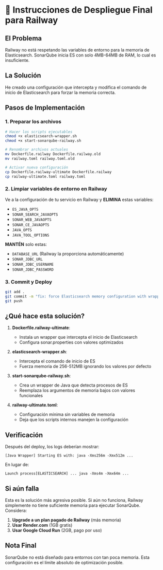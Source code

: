 # 🚀 Instrucciones de Despliegue Final para Railway

## El Problema
Railway no está respetando las variables de entorno para la memoria de Elasticsearch. SonarQube inicia ES con solo 4MB-64MB de RAM, lo cual es insuficiente.

## La Solución
He creado una configuración que intercepta y modifica el comando de inicio de Elasticsearch para forzar la memoria correcta.

## Pasos de Implementación

### 1. Preparar los archivos

```bash
# Hacer los scripts ejecutables
chmod +x elasticsearch-wrapper.sh
chmod +x start-sonarqube-railway.sh

# Renombrar archivos actuales
mv Dockerfile.railway Dockerfile.railway.old
mv railway.toml railway.toml.old

# Activar nueva configuración
cp Dockerfile.railway-ultimate Dockerfile.railway
cp railway-ultimate.toml railway.toml
```

### 2. Limpiar variables de entorno en Railway

Ve a la configuración de tu servicio en Railway y **ELIMINA** estas variables:
- `ES_JAVA_OPTS`
- `SONAR_SEARCH_JAVAOPTS`
- `SONAR_WEB_JAVAOPTS`
- `SONAR_CE_JAVAOPTS`
- `JAVA_OPTS`
- `JAVA_TOOL_OPTIONS`

**MANTÉN** solo estas:
- `DATABASE_URL` (Railway la proporciona automáticamente)
- `SONAR_JDBC_URL`
- `SONAR_JDBC_USERNAME`
- `SONAR_JDBC_PASSWORD`

### 3. Commit y Deploy

```bash
git add .
git commit -m "fix: force Elasticsearch memory configuration with wrapper scripts"
git push
```

## ¿Qué hace esta solución?

1. **Dockerfile.railway-ultimate**: 
   - Instala un wrapper que intercepta el inicio de Elasticsearch
   - Configura sonar.properties con valores optimizados

2. **elasticsearch-wrapper.sh**:
   - Intercepta el comando de inicio de ES
   - Fuerza memoria de 256-512MB ignorando los valores por defecto

3. **start-sonarqube-railway.sh**:
   - Crea un wrapper de Java que detecta procesos de ES
   - Reemplaza los argumentos de memoria bajos con valores funcionales

4. **railway-ultimate.toml**:
   - Configuración mínima sin variables de memoria
   - Deja que los scripts internos manejen la configuración

## Verificación

Después del deploy, los logs deberían mostrar:
```
[Java Wrapper] Starting ES with: java -Xms256m -Xmx512m ...
```

En lugar de:
```
Launch process[ELASTICSEARCH] ... java -Xms4m -Xmx64m ...
```

## Si aún falla

Esta es la solución más agresiva posible. Si aún no funciona, Railway simplemente no tiene suficiente memoria para ejecutar SonarQube. Considera:

1. **Upgrade a un plan pagado de Railway** (más memoria)
2. **Usar Render.com** (1GB gratis)
3. **Usar Google Cloud Run** (2GB, pago por uso)

## Nota Final

SonarQube no está diseñado para entornos con tan poca memoria. Esta configuración es el límite absoluto de optimización posible.